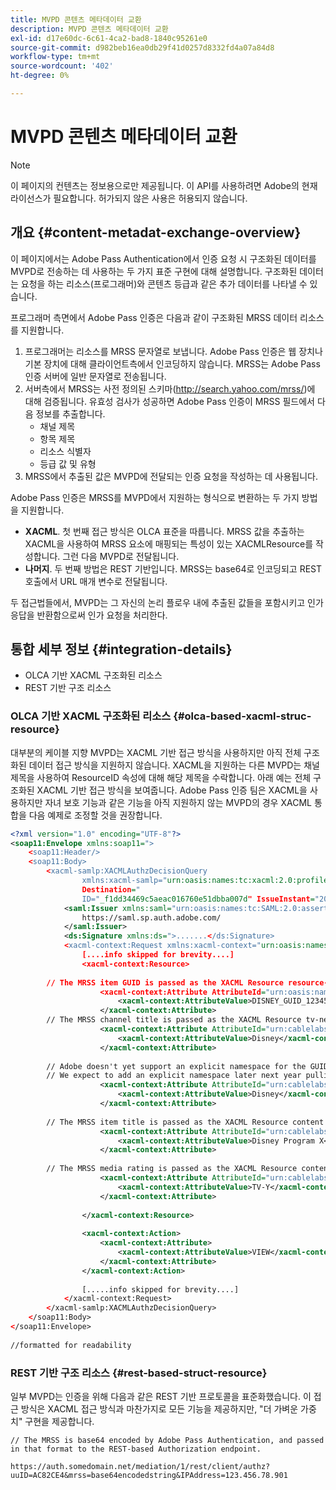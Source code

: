 ```yaml
---
title: MVPD 콘텐츠 메타데이터 교환
description: MVPD 콘텐츠 메타데이터 교환
exl-id: d17e60dc-6c61-4ca2-bad8-1840c95261e0
source-git-commit: d982beb16ea0db29f41d0257d8332fd4a07a84d8
workflow-type: tm+mt
source-wordcount: '402'
ht-degree: 0%

---
```


# MVPD 콘텐츠 메타데이터 교환

>[!NOTE]
>
>이 페이지의 컨텐츠는 정보용으로만 제공됩니다. 이 API를 사용하려면 Adobe의 현재 라이선스가 필요합니다. 허가되지 않은 사용은 허용되지 않습니다.

## 개요 {#content-metadat-exchange-overview}

이 페이지에서는 Adobe Pass Authentication에서 인증 요청 시 구조화된 데이터를 MVPD로 전송하는 데 사용하는 두 가지 표준 구현에 대해 설명합니다.  구조화된 데이터는 요청을 하는 리소스(프로그래머)와 콘텐츠 등급과 같은 추가 데이터를 나타낼 수 있습니다.

프로그래머 측면에서 Adobe Pass 인증은 다음과 같이 구조화된 MRSS 데이터 리소스를 지원합니다.

1. 프로그래머는 리소스를 MRSS 문자열로 보냅니다. Adobe Pass 인증은 웹 장치나 기본 장치에 대해 클라이언트측에서 인코딩하지 않습니다. MRSS는 Adobe Pass 인증 서버에 일반 문자열로 전송됩니다.
1. 서버측에서 MRSS는 사전 정의된 스키마(http://search.yahoo.com/mrss/)에 대해 검증됩니다.  유효성 검사가 성공하면 Adobe Pass 인증이 MRSS 필드에서 다음 정보를 추출합니다.
   * 채널 제목
   * 항목 제목
   * 리소스 식별자
   * 등급 값 및 유형
1. MRSS에서 추출된 값은 MVPD에 전달되는 인증 요청을 작성하는 데 사용됩니다.

Adobe Pass 인증은 MRSS를 MVPD에서 지원하는 형식으로 변환하는 두 가지 방법을 지원합니다.

* **XACML**.  첫 번째 접근 방식은 OLCA 표준을 따릅니다.  MRSS 값을 추출하는 XACML을 사용하여 MRSS 요소에 매핑되는 특성이 있는 XACMLResource를 작성합니다.  그런 다음 MVPD로 전달됩니다.
* **나머지**.  두 번째 방법은 REST 기반입니다.  MRSS는 base64로 인코딩되고 REST 호출에서 URL 매개 변수로 전달됩니다.

두 접근법들에서, MVPD는 그 자신의 논리 플로우 내에 추출된 값들을 포함시키고 인가 응답을 반환함으로써 인가 요청을 처리한다.

## 통합 세부 정보 {#integration-details}

* OLCA 기반 XACML 구조화된 리소스
* REST 기반 구조 리소스

### OLCA 기반 XACML 구조화된 리소스 {#olca-based-xacml-struc-resource}

대부분의 케이블 지향 MVPD는 XACML 기반 접근 방식을 사용하지만 아직 전체 구조화된 데이터 접근 방식을 지원하지 않습니다.  XACML을 지원하는 다른 MVPD는 채널 제목을 사용하여 ResourceID 속성에 대해 해당 제목을 수락합니다. 아래 예는 전체 구조화된 XACML 기반 접근 방식을 보여줍니다. Adobe Pass 인증 팀은 XACML을 사용하지만 자녀 보호 기능과 같은 기능을 아직 지원하지 않는 MVPD의 경우 XACML 통합을 다음 예제로 조정할 것을 권장합니다.

```XML
<?xml version="1.0" encoding="UTF-8"?>
<soap11:Envelope xmlns:soap11=">
    <soap11:Header/>
    <soap11:Body>
        <xacml-samlp:XACMLAuthzDecisionQuery
                xmlns:xacml-samlp="urn:oasis:names:tc:xacml:2.0:profile:saml2.0:v2:schema:protocol"
                Destination="
                ID="_f1dd34469c5aeac016760e51dbba007d" IssueInstant="2012-06-26T16:30:24.879Z" Version="2.0">
            <saml:Issuer xmlns:saml="urn:oasis:names:tc:SAML:2.0:assertion">
                https://saml.sp.auth.adobe.com/
            </saml:Issuer>
            <ds:Signature xmlns:ds=">.......</ds:Signature>
            <xacml-context:Request xmlns:xacml-context="urn:oasis:names:tc:xacml:2.0:context:schema:os">
                [....info skipped for brevity....]
                <xacml-context:Resource>
 
        // The MRSS item GUID is passed as the XACML Resource resource-id
                    <xacml-context:Attribute AttributeId="urn:oasis:names:tc:xacml:1.0:resource:resource-id">
                        <xacml-context:AttributeValue>DISNEY_GUID_12345</xacml-context:AttributeValue>
                    </xacml-context:Attribute>
        // The MRSS channel title is passed as the XACML Resource tv-network
                    <xacml-context:Attribute AttributeId="urn:cablelabs:ocla:1.0:attribute:content:tv-network">
                        <xacml-context:AttributeValue>Disney</xacml-context:AttributeValue>
                    </xacml-context:Attribute>
 
        // Adobe doesn't yet support an explicit namespace for the GUID, so we reuse the channel title as the GUID.  
        // We expect to add an explicit namespace later next year pulling it from the GUID scheme attribute.
                    <xacml-context:Attribute AttributeId="urn:cablelabs:ocla:1.0:attribute:content:id:namespace">
                        <xacml-context:AttributeValue>Disney</xacml-context:AttributeValue>
                    </xacml-context:Attribute>
 
        // The MRSS item title is passed as the XACML Resource content title
                    <xacml-context:Attribute AttributeId="urn:cablelabs:ocla:1.0:attribute:content:title">
                        <xacml-context:AttributeValue>Disney Program X</xacml-context:AttributeValue>
                    </xacml-context:Attribute>
 
        // The MRSS media rating is passed as the XACML Resource content rating 
                    <xacml-context:Attribute AttributeId="urn:cablelabs:ocla:1.0:attribute:content:rating:vchip">
                        <xacml-context:AttributeValue>TV-Y</xacml-context:AttributeValue>
                    </xacml-context:Attribute>
 
                </xacml-context:Resource>
 
                <xacml-context:Action>
                    <xacml-context:Attribute>
                        <xacml-context:AttributeValue>VIEW</xacml-context:AttributeValue>
                    </xacml-context:Attribute>
                </xacml-context:Action>
 
                [.....info skipped for brevity....]
            </xacml-context:Request>
        </xacml-samlp:XACMLAuthzDecisionQuery>
    </soap11:Body>
</soap11:Envelope>
 
//formatted for readability
```

### REST 기반 구조 리소스 {#rest-based-struct-resource}

일부 MVPD는 인증을 위해 다음과 같은 REST 기반 프로토콜을 표준화했습니다. 이 접근 방식은 XACML 접근 방식과 마찬가지로 모든 기능을 제공하지만, &quot;더 가벼운 가중치&quot; 구현을 제공합니다.

`// The MRSS is base64 encoded by Adobe Pass Authentication, and passed in that format to the REST-based Authorization endpoint.`

`https://auth.somedomain.net/mediation/1/rest/client/authz?uuID=AC82CE4&mrss=base64encodedstring&IPAddress=123.456.78.901`

<!--
>[!RELATEDINFORMATION]
>* [User Metadata Exchange](/help/authentication/mvpd-user-metadata-exchng.md)
>* [Logout](/help/authentication/usecase-mvpd-logout.md)
>* [Programmer Integration Guide: Identifying Protected Resources](/help/authentication/identify-protected-resources.md)
>* [Programmer Integration Guide: User Metadata Exchange](/help/authentication/user-metadata.md)
-->

